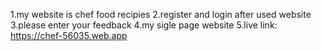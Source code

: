 1.my website is chef food recipies
2.register and login after used website
3.please enter your feedback
4.my sigle page website
5.live link: https://chef-56035.web.app
